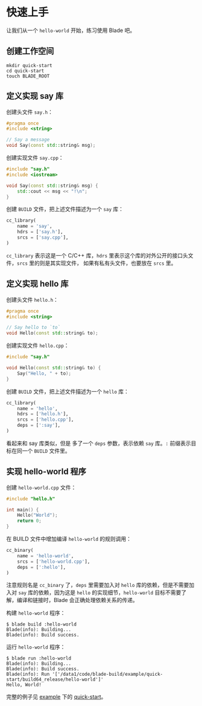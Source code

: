 # 快速上手

让我们从一个 `hello-world` 开始，练习使用 Blade 吧。

## 创建工作空间

```console
mkdir quick-start
cd quick-start
touch BLADE_ROOT
```

## 定义实现 say 库

创建头文件 `say.h`：

```cpp
#pragma once
#include <string>

// Say a message
void Say(const std::string& msg);
```

创建实现文件 `say.cpp`：

```cpp
#include "say.h"
#include <iostream>

void Say(const std::string& msg) {
    std::cout << msg << "!\n";
}
```

创建 `BUILD` 文件，把上述文件描述为一个 `say` 库：

```python
cc_library(
    name = 'say',
    hdrs = ['say.h'],
    srcs = ['say.cpp'],
)
```

`cc_library` 表示这是一个 C/C++ 库，`hdrs` 里表示这个库的对外公开的接口头文件，`srcs` 里的则是其实现文件，
如果有私有头文件，也要放在 `srcs` 里。

## 定义实现 hello 库

创建头文件 `hello.h`：

```cpp
#pragma once
#include <string>

// Say hello to `to`
void Hello(const std::string& to);
```

创建实现文件 `hello.cpp`：

```cpp
#include "say.h"

void Hello(const std::string& to) {
    Say("Hello, " + to);
}
```

创建 `BUILD` 文件，把上述文件描述为一个 `hello` 库：

```python
cc_library(
    name = 'hello',
    hdrs = ['hello.h'],
    srcs = ['hello.cpp'],
    deps = [':say'],
)
```

看起来和 say 库类似，但是 多了一个 `deps` 参数，表示依赖 `say` 库。`:` 前缀表示目标在同一个 `BUILD` 文件里。

## 实现 hello-world 程序

创建 `hello-world.cpp` 文件：

```c
#include "hello.h"

int main() {
    Hello("World");
    return 0;
}
```

在 BUILD 文件中增加编译 `hello-world` 的规则调用：

```python
cc_binary(
    name = 'hello-world',
    srcs = ['hello-world.cpp'],
    deps = [':hello'],
)
```

注意规则名是 `cc_binary` 了，`deps` 里需要加入对 `hello` 库的依赖，但是不需要加入对 `say` 库的依赖，因为这是
`hello` 的实现细节，`hello-world` 目标不需要了解，编译和链接时，Blade 会正确处理依赖关系的传递。

构建 `hello-world` 程序：

```console
$ blade build :hello-world
Blade(info): Building...
Blade(info): Build success.
```

运行 `hello-world` 程序：

```console
$ blade run :hello-world
Blade(info): Building...
Blade(info): Build success.
Blade(info): Run '['/data1/code/blade-build/example/quick-start/build64_release/hello-world']'
Hello, World!
```

完整的例子见 [example](../../example) 下的 [quick-start](../../example/quick-start)。
